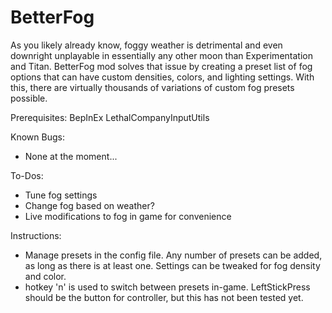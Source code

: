 BetterFog
==============

As you likely already know, foggy weather is detrimental and even downright unplayable in essentially any other moon than Experimentation and Titan. BetterFog mod solves that issue by creating a preset list of fog options that can have custom densities, colors, and lighting settings. With this, there are virtually thousands of variations of custom fog presets possible.

Prerequisites:
BepInEx
LethalCompanyInputUtils

Known Bugs:
- None at the moment...

To-Dos:
- Tune fog settings
- Change fog based on weather?
- Live modifications to fog in game for convenience

Instructions:
- Manage presets in the config file. Any number of presets can be added, as long as there is at least one. Settings can be tweaked for fog density and color.
- hotkey 'n' is used to switch between presets in-game. LeftStickPress should be the button for controller, but this has not been tested yet.

